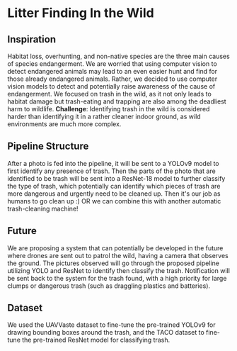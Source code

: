 # Litter Finding In the Wild

## Inspiration
Habitat loss, overhunting, and non-native species are the three main causes of species endangerment. We are worried that using computer vision to detect endangered animals may lead to an even easier hunt and find for those already endangered animals. Rather, we decided to use computer vision models to detect and potentially raise awareness of the cause of endangerment.
We focused on trash in the wild, as it not only leads to habitat damage but trash-eating and trapping are also among the deadliest harm to wildlife. 
__Challenge__: Identifying trash in the wild is considered harder than identifying it in a rather cleaner indoor ground, as wild environments are much more complex. 

## Pipeline Structure
After a photo is fed into the pipeline, it will be sent to a YOLOv9 model to first identify any presence of trash. Then the parts of the photo that are identified to be trash will be sent into a ResNet-18 model to further classify the type of trash, which potentially can identify which pieces of trash are more dangerous and urgently need to be cleaned up. Then it's our job as humans to go clean up :) OR we can combine this with another automatic trash-cleaning machine! 

## Future 
We are proposing a system that can potentially be developed in the future where drones are sent out to patrol the wild, having a camera that observes the ground. The pictures observed will go through the proposed pipeline utilizing YOLO and ResNet to identify then classify the trash. Notification will be sent back to the system for the trash found, with a high priority for large clumps or dangerous trash (such as draggling plastics and batteries). 

## Dataset
We used the UAVVaste dataset to fine-tune the pre-trained YOLOv9 for drawing bounding boxes around the trash, and the TACO dataset to fine-tune the pre-trained ResNet model for classifying trash. 
